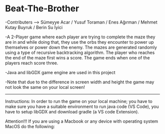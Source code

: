 # Beat-The-Brother
-Contributers --> Sümeyye Acar / Yusuf Toraman / Enes Ağırman / Mehmet Kutay Buyruk / Berin Su İyici

-A 2-Player game where each player are trying to complete the maze they are in and while doing that, they use the orbs they encounter to power up themselves or power down the enemy. The mazes are generated randomly using a type of recursive backtracking algorithm. The player who reaches the end of the maze first wins a score. The game ends when one of the players reach score three. 

-Java and libGDX game engine are used in this project

-Note that due to the difference in screen width and height the game may not look the same on your local screen!

--------------------------------------------------------------------------------------------------------------------

Instructions: In order to run the game on your local machine; you have to make sure you have a suitable environment to run java code (VS Code), you have to setup libGDX and download gradle (a VS code Extension).

Attention!!! If you are using a Macbook or any device with operating system MacOS do the following: 

